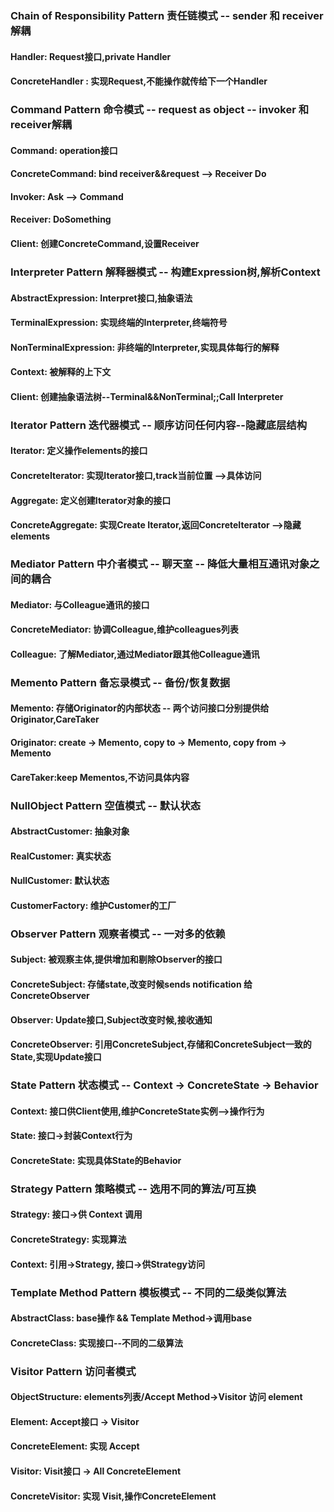 ﻿### Chain of Responsibility Pattern 责任链模式  -- sender 和 receiver 解耦
#### Handler: Request接口,private Handler
#### ConcreteHandler : 实现Request,不能操作就传给下一个Handler

### Command Pattern 命令模式 -- request as object -- invoker 和 receiver解耦 
#### Command: operation接口
#### ConcreteCommand: bind receiver&&request --> Receiver Do
#### Invoker: Ask --> Command
#### Receiver: DoSomething
#### Client: 创建ConcreteCommand,设置Receiver

### Interpreter Pattern 解释器模式 -- 构建Expression树,解析Context 
#### AbstractExpression: Interpret接口,抽象语法
#### TerminalExpression: 实现终端的Interpreter,终端符号
#### NonTerminalExpression: 非终端的Interpreter,实现具体每行的解释
#### Context: 被解释的上下文
#### Client: 创建抽象语法树--Terminal&&NonTerminal;;Call Interpreter

### Iterator Pattern 迭代器模式 -- 顺序访问任何内容--隐藏底层结构
#### Iterator: 定义操作elements的接口 
#### ConcreteIterator: 实现Iterator接口,track当前位置 -->具体访问
#### Aggregate: 定义创建Iterator对象的接口
#### ConcreteAggregate: 实现Create Iterator,返回ConcreteIterator -->隐藏elements

### Mediator Pattern 中介者模式 -- 聊天室 -- 降低大量相互通讯对象之间的耦合
#### Mediator: 与Colleague通讯的接口
#### ConcreteMediator: 协调Colleague,维护colleagues列表
#### Colleague: 了解Mediator,通过Mediator跟其他Colleague通讯

### Memento Pattern 备忘录模式 -- 备份/恢复数据
#### Memento: 存储Originator的内部状态  -- 两个访问接口分别提供给Originator,CareTaker
#### Originator: create -> Memento, copy to -> Memento, copy from -> Memento
#### CareTaker:keep Mementos,不访问具体内容

### NullObject Pattern 空值模式 -- 默认状态
#### AbstractCustomer: 抽象对象
#### RealCustomer: 真实状态
#### NullCustomer: 默认状态
#### CustomerFactory: 维护Customer的工厂

### Observer Pattern 观察者模式 -- 一对多的依赖
#### Subject: 被观察主体,提供增加和剔除Observer的接口
#### ConcreteSubject: 存储state,改变时候sends notification 给ConcreteObserver
#### Observer: Update接口,Subject改变时候,接收通知
#### ConcreteObserver: 引用ConcreteSubject,存储和ConcreteSubject一致的State,实现Update接口

### State Pattern 状态模式 -- Context -> ConcreteState -> Behavior
#### Context: 接口供Client使用,维护ConcreteState实例-->操作行为
#### State: 接口->封装Context行为
#### ConcreteState: 实现具体State的Behavior

### Strategy Pattern 策略模式 -- 选用不同的算法/可互换
#### Strategy: 接口->供 Context 调用
#### ConcreteStrategy: 实现算法
#### Context: 引用->Strategy, 接口->供Strategy访问

### Template Method Pattern 模板模式 -- 不同的二级类似算法
#### AbstractClass: base操作 && Template Method->调用base
#### ConcreteClass: 实现接口--不同的二级算法

### Visitor Pattern 访问者模式
#### ObjectStructure: elements列表/Accept Method->Visitor 访问 element
#### Element: Accept接口 -> Visitor
#### ConcreteElement: 实现 Accept
#### Visitor: Visit接口 -> All ConcreteElement
#### ConcreteVisitor: 实现 Visit,操作ConcreteElement 